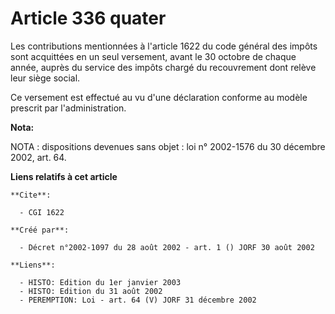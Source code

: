 # Article 336 quater

Les contributions mentionnées à l'article 1622 du code général des impôts sont acquittées en un seul versement, avant le 30
octobre de chaque année, auprès du service des impôts chargé du recouvrement dont relève leur siège social.

Ce versement est effectué au vu d'une déclaration conforme au modèle prescrit par l'administration.

**Nota:**

NOTA : dispositions devenues sans objet : loi n° 2002-1576 du 30 décembre 2002, art. 64.

**Liens relatifs à cet article**

	**Cite**:

	  - CGI 1622

	**Créé par**:

	  - Décret n°2002-1097 du 28 août 2002 - art. 1 () JORF 30 août 2002

	**Liens**:

	  - HISTO: Edition du 1er janvier 2003
	  - HISTO: Edition du 31 août 2002
	  - PEREMPTION: Loi - art. 64 (V) JORF 31 décembre 2002
